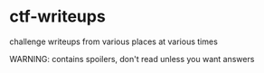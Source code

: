 # ctf-writeups
challenge writeups from various places at various times

WARNING: contains spoilers, don't read unless you want answers
